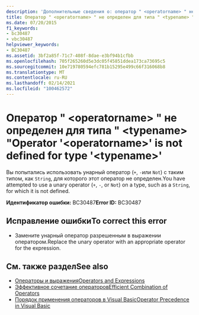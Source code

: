 ```yaml
---
description: 'Дополнительные сведения о: оператор " <operatorname> " не определен для типа " <typename> "'
title: Оператор " <operatorname> " не определен для типа " <typename> "
ms.date: 07/20/2015
f1_keywords:
- bc30487
- vbc30487
helpviewer_keywords:
- BC30487
ms.assetid: 3bf2a85f-71c7-408f-8dae-e3bf94b1cfbb
ms.openlocfilehash: 705f265260d5e3dc05f45851ddea173ca73695c5
ms.sourcegitcommit: 10e719780594efc781b15295e499c66f316068b8
ms.translationtype: MT
ms.contentlocale: ru-RU
ms.lasthandoff: 02/14/2021
ms.locfileid: "100462572"
---
```

# <a name="operator-operatorname-is-not-defined-for-type-typename"></a><span data-ttu-id="e89ac-103">Оператор " \<operatorname> " не определен для типа " \<typename> "</span><span class="sxs-lookup"><span data-stu-id="e89ac-103">Operator '\<operatorname>' is not defined for type '\<typename>'</span></span>

<span data-ttu-id="e89ac-104">Вы попытались использовать унарный оператор (`+`, `-`или `Not`) с таким типом, как `String`, для которого этот оператор не определен.</span><span class="sxs-lookup"><span data-stu-id="e89ac-104">You have attempted to use a unary operator (`+`, `-`, or `Not`) on a type, such as a `String`, for which it is not defined.</span></span>  
  
 <span data-ttu-id="e89ac-105">**Идентификатор ошибки:** BC30487</span><span class="sxs-lookup"><span data-stu-id="e89ac-105">**Error ID:** BC30487</span></span>  
  
## <a name="to-correct-this-error"></a><span data-ttu-id="e89ac-106">Исправление ошибки</span><span class="sxs-lookup"><span data-stu-id="e89ac-106">To correct this error</span></span>  
  
- <span data-ttu-id="e89ac-107">Замените унарный оператор разрешенным в выражении оператором.</span><span class="sxs-lookup"><span data-stu-id="e89ac-107">Replace the unary operator with an appropriate operator for the expression.</span></span>  
  
## <a name="see-also"></a><span data-ttu-id="e89ac-108">См. также раздел</span><span class="sxs-lookup"><span data-stu-id="e89ac-108">See also</span></span>

- [<span data-ttu-id="e89ac-109">Операторы и выражения</span><span class="sxs-lookup"><span data-stu-id="e89ac-109">Operators and Expressions</span></span>](../programming-guide/language-features/operators-and-expressions/index.md)
- [<span data-ttu-id="e89ac-110">Эффективное сочетание операторов</span><span class="sxs-lookup"><span data-stu-id="e89ac-110">Efficient Combination of Operators</span></span>](../programming-guide/language-features/operators-and-expressions/efficient-combination-of-operators.md)
- [<span data-ttu-id="e89ac-111">Порядок применения операторов в Visual Basic</span><span class="sxs-lookup"><span data-stu-id="e89ac-111">Operator Precedence in Visual Basic</span></span>](../language-reference/operators/operator-precedence.md)
